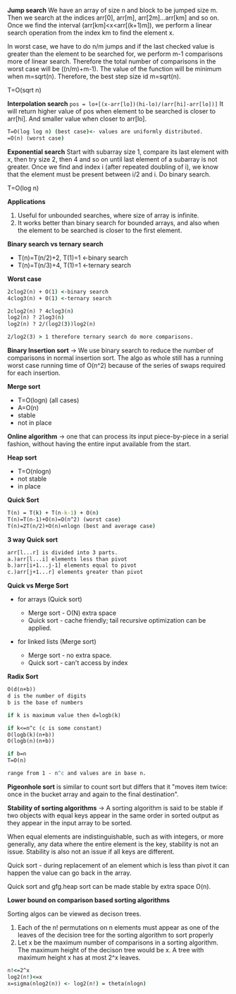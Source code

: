 **Jump search**
We have an array of size n and block to be jumped size m. Then we search at the indices arr[0], arr[m], arr[2m]...arr[km]
and so on. Once we find the interval (arr[km]<x<arr[(k+1)m]), we perform a linear search operation from the index km to 
find the element x.

In worst case, we have to do n/m jumps and if the last checked value is greater than the element to be searched for, we 
perform m-1 comparisons more of linear search. Therefore the total number of comparisons in the worst case will be 
((n/m)+m-1). The value of the function will be minimum when m=sqrt(n). Therefore, the best step size id m=sqrt(n).

T=O(sqrt n)

**Interpolation search**
`pos = lo+[(x-arr[lo])(hi-lo)/(arr[hi]-arr[lo])]` It will return higher value of pos when element to be searched is 
closer to arr[hi]. And smaller value when closer to arr[lo].

```cmd
T=O(log log n) (best case)<- values are uniformly distributed.
=O(n) (worst case)

```

**Exponential search**
Start with subarray size 1, compare its last element with x, then try size 2, then 4 and so on until last element of a 
subarray is not greater. Once we find and index i (after repeated doubling of i), we know that the element must be 
present between i/2 and i. Do binary search.

T=O(log n)

**Applications**
1. Useful for unbounded searches, where size of array is infinite.
2. It works better than binary search for bounded arrays, and also when the element to be
searched is closer to the first element.

**Binary search vs ternary search**
* T(n)=T(n/2)+2, T(1)=1 <-binary search
* T(n)=T(n/3)+4, T(1)=1 <-ternary search

**Worst case**
```cmd
2clog2(n) + O(1) <-binary search
4clog3(n) + O(1) <-ternary search

2clog2(n) ? 4clog3(n)
log2(n) ? 2log3(n)
log2(n) ? 2/(log2(3))log2(n)

2/log2(3) > 1 therefore ternary search do more comparisons.

```

**Binary Insertion sort** -> We use binary search to reduce the number of comparisons in normal insertion sort. The algo
as whole still has a running worst case running time of O(n^2) because of the series of swaps required for each insertion.

**Merge sort**
* T=O(logn) (all cases)
* A=O(n)
* stable
* not in place

**Online algorithm** -> one that can process its input piece-by-piece in a serial fashion, without having the entire 
input available from the start.

**Heap sort**
* T=O(nlogn)
* not stable
* in place

**Quick Sort**
```cmd
T(n) = T(k) + T(n-k-1) + O(n)
T(n)=T(n-1)+O(n)=O(n^2) (worst case)
T(n)=2T(n/2)+O(n)=nlogn (best and average case)

```

**3 way Quick sort**
```cmd
arr[l...r] is divided into 3 parts.
a.)arr[l...i] elements less than pivot
b.)arr[i+1...j-1] elements equal to pivot
c.)arr[j+1...r] elements greater than pivot
```

**Quick vs Merge Sort**
* for arrays (Quick sort)
    * Merge sort - O(N) extra space
    * Quick sort - cache friendly; tail recursive optimization can be applied.

* for linked lists (Merge sort)
    * Merge sort - no extra space.
    * Quick sort - can't access by index

**Radix Sort**
```cmd
O(d(n+b))
d is the number of digits
b is the base of numbers

if k is maximum value then d=logb(k)

if k<=n^c (c is some constant)
O(logb(k)(n+b))
O(logb(n)(n+b))

if b=n
T=O(n)

range from 1 - n^c and values are in base n.
```

**Pigeonhole sort** is similar to count sort but differs that it "moves item twice: once in the bucket array and again
to the final destination".

**Stability of sorting algorithms** -> A sorting algorithm is said to be stable if two objects with equal keys appear in
the same order in sorted output as they appear in the input array to be sorted.

When equal elements are indistinguishable, such as with integers, or more generally, any data where the entire element 
is the key, stability is not an issue. Stability is also not an issue if all keys are different.

Quick sort - during replacement of an element which is less than pivot it can happen the value can go back in the
array.

Quick sort and gfg.heap sort can be made stable by extra space O(n).

**Lower bound on comparison based sorting algorithms**

Sorting algos can be viewed as decison trees.

1. Each of the n! permutations on n elements must appear as one of the leaves of the decision
tree for the sorting algorithm to sort properly
2. Let x be the maximum number of comparisons in a sorting algorithm. The maximum height
of the decison tree would be x. A tree with maximum height x has at most 2^x leaves.

```cmd
n!<=2^x
log2(n!)<=x
x=sigma(nlog2(n)) <- log2(n!) = theta(nlogn)
```
